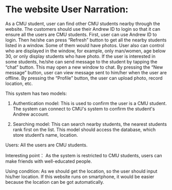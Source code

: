 # The website User Narration:

As a CMU student, user can find other CMU students nearby through the website. The customers should use their Andrew ID to login so that it can ensure all the users are CMU students.
First, user can use Andrew ID to login.
Then he/she can press “Refresh” button to get all the nearby students listed in a window. Some of them would have photos. User also can control who are displayed in the window, for example, only man/women, age below 30, or only display students who have photo.
If the user is interested in some students, he/she can send message to the student by tapping the “chat” button. This may open a new window to chat.
By pressing the “New message” button, user can view message sent to him/her when the user are offline.
By pressing the “Profile” button, the user can upload photo, record location, etc.

This system has two models:
1. Authentication model: This is used to confirm the user is a CMU student. The system can connect to CMU's system to confirm the student's Andrew account.

2. Searching model: This can search nearby students, the nearest students rank first on the list. This model should access the database, which store student’s name, location.

Users:
All the users are CMU students.

Interesting point：
As the system is restricted to CMU students, users can make friends with well-educated people.

Using condition:
As we should get the location, so the user should input his/her location. If this website runs on smartphone, it would be easier because the location can be got automatically.
